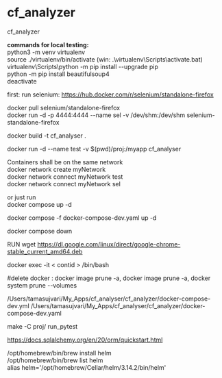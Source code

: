 # cf_analyzer
cf_analyzer

**commands for local testing:**   
python3 -m venv virtualenv   
source ./virtualenv/bin/activate  (win: .\virtualenv\Scripts\activate.bat)   
virtualenv\Scripts\python -m pip install --upgrade pip  
python -m pip install beautifulsoup4  
deactivate  

first: run selenium: https://hub.docker.com/r/selenium/standalone-firefox   


docker pull selenium/standalone-firefox   
docker run -d -p 4444:4444  --name sel -v /dev/shm:/dev/shm selenium-standalone-firefox   

docker build -t cf_analyser .   

docker run -d --name test -v $(pwd)/proj:/myapp cf_analyser   

Containers shall be on the same network   
docker network create myNetwork   
docker network connect myNetwork test   
docker network connect myNetwork sel   


or just run  
docker compose up -d  

docker compose -f docker-compose-dev.yaml up -d   

docker compose down   

RUN wget https://dl.google.com/linux/direct/google-chrome-stable_current_amd64.deb   

docker exec -it < contid > /bin/bash   

#delete docker : docker image prune -a, docker image prune -a, docker system prune --volumes   

/Users/tamasujvari/My_Apps/cf_analyser/cf_analyzer/docker-compose-dev.yml
/Users/tamasujvari/My_Apps/cf_analyser/cf_analyzer/docker-compose-dev.yaml


make -C proj/ run_pytest   


https://docs.sqlalchemy.org/en/20/orm/quickstart.html   

/opt/homebrew/bin/brew install helm   
/opt/homebrew/bin/brew list helm   
alias helm='/opt/homebrew/Cellar/helm/3.14.2/bin/helm'   